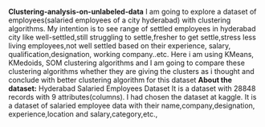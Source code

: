 **Clustering-analysis-on-unlabeled-data**
I am going to explore a dataset of employees(salaried employees of a city hyderabad) with clustering algorithms. My intention is to see range of settled employees in hyderabad city like well-settled,still struggling to settle,fresher to get settle,stress less living employees,not well settled  based on their experience, salary, qualification,designation, working company..etc.
Here i am using KMeans, KMedoids, SOM clustering algorithms and I am going to compare these clustering algorithms whether they are giving the clusters as i thought and conclude with better clustering algorithm for this dataset
**About the dataset:**
Hyderabad Salaried Employees Dataset
It is a dataset with 28848 records with 9 attributes(columns). I had chosen the dataset at kaggle. It is a dataset of salaried employee data with their name,company,designation, experience,location and salary,category,etc.,
